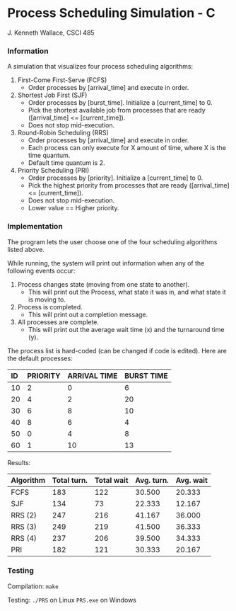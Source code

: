 # Process Scheduling Simulation - C
J. Kenneth Wallace, CSCI 485

### Information
A simulation that visualizes four process scheduling algorithms:
1. First-Come First-Serve (FCFS)
	- Order processes by [arrival_time] and execute in order.
2. Shortest Job First (SJF)
	- Order processes by [burst_time]. Initialize a [current_time] to 0.
	- Pick the shortest available job from processes that are ready ([arrival_time] <= [current_time]).
	- Does not stop mid-execution.
3. Round-Robin Scheduling (RRS)
	- Order processes by [arrival_time] and execute in order.
	- Each process can only execute for X amount of time, where X is the time quantum.
	- Default time quantum is 2.
4. Priority Scheduling (PRI)
	- Order processes by [priority]. Initialize a [current_time] to 0.
	- Pick the highest priority from processes that are ready ([arrival_time] <= [current_time]).
	- Does not stop mid-execution.
	- Lower value == Higher priority.

### Implementation
The program lets the user choose one of the four scheduling algorithms listed above.

While running, the system will print out information when any of the following events occur:
1. Process changes state (moving from one state to another).
	- This will print out the Process, what state it was in, and what state it is moving to.
2. Process is completed.
	- This will print out a completion message.
3. All processes are complete.
	- This will print out the average wait time (x) and the turnaround time (y).

The process list is hard-coded (can be changed if code is edited). Here are the default processes:

| ID   | PRIORITY   | ARRIVAL TIME   | BURST TIME   |
| :--- | :--------- | :------------- | :----------- |
| 10   | 2          | 0              | 6            |
| 20   | 4          | 2              | 20           |
| 30   | 6          | 8              | 10           |
| 40   | 8          | 6              | 4            |
| 50   | 0          | 4              | 8            |
| 60   | 1          | 10             | 13           |

Results:

| Algorithm   | Total turn.  | Total wait    | Avg. turn.  | Avg. wait    |
| :---------- | :----------- | :------------ | :---------- | :----------- |
| FCFS        | 183          | 122           | 30.500      | 20.333       |
| SJF         | 134          | 73            | 22.333      | 12.167       |
| RRS (2)     | 247          | 216           | 41.167      | 36.000       |
| RRS (3)     | 249          | 219           | 41.500      | 36.333       |
| RRS (4)     | 237          | 206           | 39.500      | 34.333       |
| PRI         | 182          | 121           | 30.333      | 20.167       |

### Testing
Compilation:
`make`

Testing:
`./PRS` on Linux
`PRS.exe` on Windows
